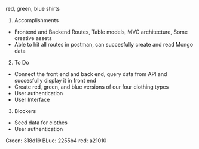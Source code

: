 red, green, blue shirts

1. Accomplishments

- Frontend and Backend Routes, Table models, MVC architecture, Some creative assets
- Able to hit all routes in postman, can succesfully create and read Mongo data

2. To Do

- Connect the front end and back end, query data from API and succesfully display it in front end
- Create red, green, and blue versions of our four clothing types
- User authentication
- User Interface

3. Blockers

- Seed data for clothes
- User authentication

Green: 318d19
BLue: 2255b4
red: a21010
